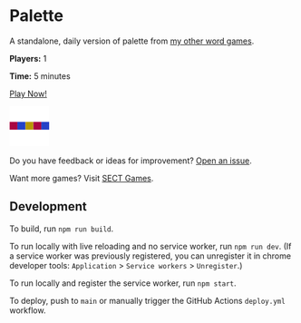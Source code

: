 # Palette

A standalone, daily version of palette from [my other word games](https://skedwards88.github.io/word_games/).

**Players:** 1

**Time:** 5 minutes

[Play Now!](https://palettegame.com/)

<img src="src/images/icon_512.png" alt="game icon" width="70"/>

Do you have feedback or ideas for improvement? [Open an issue](https://github.com/skedwards88/palette/issues/new).

Want more games? Visit [SECT Games](https://skedwards88.github.io/).

## Development

To build, run `npm run build`.

To run locally with live reloading and no service worker, run `npm run dev`. (If a service worker was previously registered, you can unregister it in chrome developer tools: `Application` > `Service workers` > `Unregister`.)

To run locally and register the service worker, run `npm start`.

To deploy, push to `main` or manually trigger the GitHub Actions `deploy.yml` workflow.
